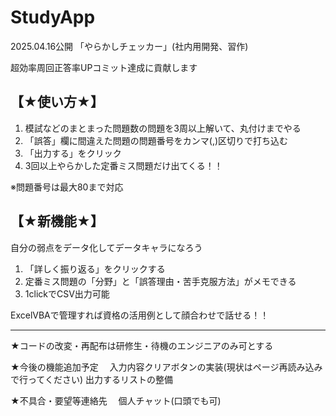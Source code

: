# StudyApp
2025.04.16公開 「やらかしチェッカー」(社内用開発、習作)

超効率周回正答率UPコミット達成に貢献します

## 【★使い方★】
1. 模試などのまとまった問題数の問題を3周以上解いて、丸付けまでやる
2. 「誤答」欄に間違えた問題の問題番号をカンマ(,)区切りで打ち込む
3. 「出力する」をクリック
4. 3回以上やらかした定番ミス問題だけ出てくる！！ 


※問題番号は最大80まで対応

## 【★新機能★】
自分の弱点をデータ化してデータキャラになろう
1. 「詳しく振り返る」をクリックする
2. 定番ミス問題の「分野」と「誤答理由・苦手克服方法」がメモできる
3. 1clickでCSV出力可能

ExcelVBAで管理すれば資格の活用例として顔合わせで話せる！！

______________________________________________________

★コードの改変・再配布は研修生・待機のエンジニアのみ可とする

★今後の機能追加予定 　入力内容クリアボタンの実装(現状はページ再読み込みで行ってください) 出力するリストの整備

★不具合・要望等連絡先 　個人チャット(口頭でも可)
